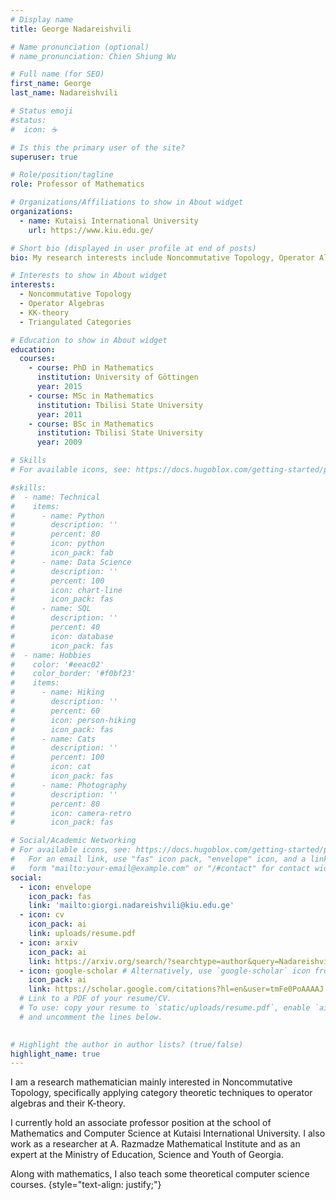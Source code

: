 ```yaml
---
# Display name
title: George Nadareishvili

# Name pronunciation (optional)
# name_pronunciation: Chien Shiung Wu

# Full name (for SEO)
first_name: George
last_name: Nadareishvili

# Status emoji
#status:
#  icon: ☕️

# Is this the primary user of the site?
superuser: true

# Role/position/tagline
role: Professor of Mathematics

# Organizations/Affiliations to show in About widget
organizations:
  - name: Kutaisi International University
    url: https://www.kiu.edu.ge/

# Short bio (displayed in user profile at end of posts)
bio: My research interests include Noncommutative Topology, Operator Algebras and Category Theory.

# Interests to show in About widget
interests:
  - Noncommutative Topology
  - Operator Algebras
  - KK-theory
  - Triangulated Categories

# Education to show in About widget
education:
  courses:
    - course: PhD in Mathematics
      institution: University of Göttingen
      year: 2015
    - course: MSc in Mathematics
      institution: Tbilisi State University
      year: 2011
    - course: BSc in Mathematics
      institution: Tbilisi State University
      year: 2009

# Skills
# For available icons, see: https://docs.hugoblox.com/getting-started/page-builder/#icons

#skills:
#  - name: Technical
#    items:
#      - name: Python
#        description: ''
#        percent: 80
#        icon: python
#        icon_pack: fab
#      - name: Data Science
#        description: ''
#        percent: 100
#        icon: chart-line
#        icon_pack: fas
#      - name: SQL
#        description: ''
#        percent: 40
#        icon: database
#        icon_pack: fas
#  - name: Hobbies
#    color: '#eeac02'
#    color_border: '#f0bf23'
#    items:
#      - name: Hiking
#        description: ''
#        percent: 60
#        icon: person-hiking
#        icon_pack: fas
#      - name: Cats
#        description: ''
#        percent: 100
#        icon: cat
#        icon_pack: fas
#      - name: Photography
#        description: ''
#        percent: 80
#        icon: camera-retro
#        icon_pack: fas

# Social/Academic Networking
# For available icons, see: https://docs.hugoblox.com/getting-started/page-builder/#icons
#   For an email link, use "fas" icon pack, "envelope" icon, and a link in the
#   form "mailto:your-email@example.com" or "/#contact" for contact widget.
social:
  - icon: envelope
    icon_pack: fas
    link: 'mailto:giorgi.nadareishvili@kiu.edu.ge' 
  - icon: cv
    icon_pack: ai
    link: uploads/resume.pdf 
  - icon: arxiv
    icon_pack: ai
    link: https://arxiv.org/search/?searchtype=author&query=Nadareishvili%2C+G
  - icon: google-scholar # Alternatively, use `google-scholar` icon from `ai` icon pack
    icon_pack: ai
    link: https://scholar.google.com/citations?hl=en&user=tmFe0PoAAAAJ
  # Link to a PDF of your resume/CV.
  # To use: copy your resume to `static/uploads/resume.pdf`, enable `ai` icons in `params.yaml`,
  # and uncomment the lines below.
  

# Highlight the author in author lists? (true/false)
highlight_name: true
---
```


I am a research mathematician mainly interested in Noncommutative Topology, specifically applying category theoretic techniques to operator algebras and their K-theory.

I currently hold an associate professor position at the school of Mathematics and Computer Science at Kutaisi International University. I also work as a researcher at A. Razmadze Mathematical Institute and as an expert at the Ministry of Education, Science and Youth of Georgia. 

Along with mathematics, I also teach some theoretical computer science courses.
{style="text-align: justify;"}
